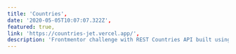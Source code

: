 ```yaml
---
title: 'Countries',
date: '2020-05-05T10:07:07.322Z',
featured: true,
link: 'https://countries-jet.vercel.app/',
description: 'Frontmentor challenge with REST Countries API built using nextjs and tailwindcss.'
---
```

